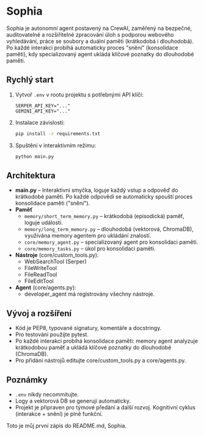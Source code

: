 

# Sophia

Sophia je autonomní agent postavený na CrewAI, zaměřený na bezpečné, auditovatelné a rozšiřitelné zpracování úloh s podporou webového vyhledávání, práce se soubory a duální paměti (krátkodobá i dlouhodobá). Po každé interakci probíhá automaticky proces "snění" (konsolidace paměti), kdy specializovaný agent ukládá klíčové poznatky do dlouhodobé paměti.

## Rychlý start

1. Vytvoř `.env` v rootu projektu s potřebnými API klíči:
	 ```
	 SERPER_API_KEY="..."
	 GEMINI_API_KEY="..."
	 ```
2. Instalace závislostí:
	 ```bash
	 pip install -r requirements.txt
	 ```
3. Spuštění v interaktivním režimu:
	 ```bash
	 python main.py
	 ```

## Architektura

- **main.py** – Interaktivní smyčka, loguje každý vstup a odpověď do krátkodobé paměti. Po každé odpovědi se automaticky spouští proces konsolidace paměti ("snění").
- **Paměť**
	- `memory/short_term_memory.py` – krátkodobá (episodická) paměť, loguje události.
	- `memory/long_term_memory.py` – dlouhodobá (vektorová, ChromaDB), využívána memory agentem pro ukládání znalostí.
	- `core/memory_agent.py` – specializovaný agent pro konsolidaci paměti.
	- `core/memory_tasks.py` – úkol pro konsolidaci paměti.
- **Nástroje** (core/custom_tools.py):
	- WebSearchTool (Serper)
	- FileWriteTool
	- FileReadTool
	- FileEditTool
- **Agent** (core/agents.py):
	- developer_agent má registrovány všechny nástroje.

## Vývoj a rozšíření

- Kód je PEP8, typované signatury, komentáře a docstringy.
- Pro testování použijte pytest.
- Po každé interakci probíhá konsolidace paměti: memory agent analyzuje krátkodobou paměť a ukládá klíčové poznatky do dlouhodobé (ChromaDB).
- Pro přidání nástrojů editujte core/custom_tools.py a core/agents.py.

## Poznámky

- `.env` nikdy necommitujte.
- Logy a vektorová DB se generují automaticky.
- Projekt je připraven pro týmové předání a další rozvoj. Kognitivní cyklus (interakce + snění) je plně funkční.

Toto je můj první zápis do README.md, Sophia.